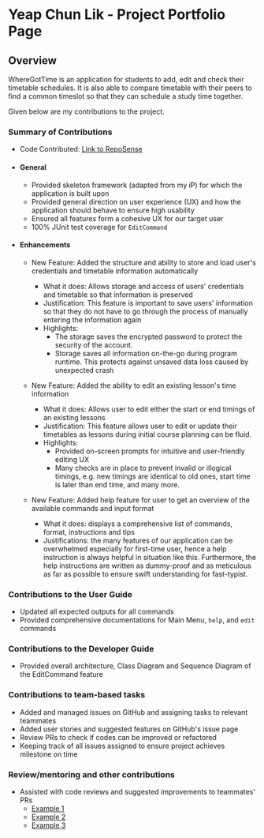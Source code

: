 # Yeap Chun Lik - Project Portfolio Page

## Overview
WhereGotTime is an application for students to add, edit and check their timetable schedules.
It is also able to compare timetable with their peers to find a common timeslot 
so that they can schedule a study time together.

Given below are my contributions to the project.

### Summary of Contributions

* Code Contributed:
[Link to RepoSense](https://nus-cs2113-ay2021s1.github.io/tp-dashboard/#breakdown=true&search=yeapcl)

* #### General
    - Provided skeleton framework (adapted from my iP) for which the application is built upon
    - Provided general direction on user experience (UX) and how the application should behave to ensure high usability
    - Ensured all features form a cohesive UX for our target user
    - 100% JUnit test coverage for `EditCommand`

* #### Enhancements
    * New Feature: Added the structure and ability to store and load user's credentials and timetable information automatically
        * What it does: Allows storage and access of users' credentials and timetable so that information is preserved
        * Justification: This feature is important to save users' information so that they do not have to go through the process of manually entering the information again
        * Highlights:
            * The storage saves the encrypted password to protect the security of the account.
            * Storage saves all information on-the-go during program runtime. This protects against unsaved data loss caused by unexpected crash
    
    * New Feature: Added the ability to edit an existing lesson's time information
        * What it does: Allows user to edit either the start or end timings of an existing lessons
        * Justification: This feature allows user to edit or update their timetables as lessons during initial course planning can be fluid.
        * Highlights:
            * Provided on-screen prompts for intuitive and user-friendly editing UX
            * Many checks are in place to prevent invalid or illogical timings, e.g. new timings are identical to old ones, start time is later than end time, and many more.
            
    * New Feature: Added help feature for user to get an overview of the available commands and input format
        * What it does: displays a comprehensive list of commands, format, instructions and tips
        * Justifications: the many features of our application can be overwhelmed especially for first-time user, hence a help instruction is always helpful in situation like this.
        Furthermore, the help instructions are written as dummy-proof and as meticulous as far as possible to ensure swift understanding for fast-typist.

### Contributions to the User Guide
- Updated all expected outputs for all commands
- Provided comprehensive documentations for Main Menu, `help`, and `edit` commands

### Contributions to the Developer Guide 
- Provided overall architecture, Class Diagram and Sequence Diagram of the EditCommand feature

### Contributions to team-based tasks
 - Added and managed issues on GitHub and assigning tasks to relevant teammates
 - Added user stories and suggested features on GitHub's issue page
 - Review PRs to check if codes can be improved or refactored
 - Keeping track of all issues assigned to ensure project achieves milestone on time
 
 ### Review/mentoring and other contributions
* Assisted with code reviews and suggested improvements to teammates' PRs
    * [Example 1](https://github.com/AY2021S1-CS2113-T13-3/tp/pull/181#pullrequestreview-523577115)
    * [Example 2](https://github.com/AY2021S1-CS2113-T13-3/tp/pull/77#pullrequestreview-516325424)
    * [Example 3](https://github.com/AY2021S1-CS2113-T13-3/tp/pull/187#discussion_r517997089)
